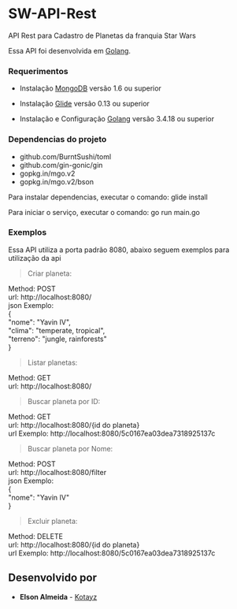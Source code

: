 # SW-API-Rest

API Rest para Cadastro de Planetas da franquia Star Wars

Essa API foi desenvolvida em [Golang](https://golang.org/).

### Requerimentos
* Instalação [MongoDB](https://www.digitalocean.com/community/tutorials/como-instalar-o-mongodb-no-ubuntu-16-04-pt) versão 1.6 ou superior

* Instalação [Glide](https://github.com/Masterminds/glide) versão 0.13 ou superior

* Instalação e Configuração [Golang](https://www.digitalocean.com/community/tutorials/how-to-install-go-1-6-on-ubuntu-16-04) versão 3.4.18 ou superior

### Dependencias do projeto
 * github.com/BurntSushi/toml
 * github.com/gin-gonic/gin
 * gopkg.in/mgo.v2
 * gopkg.in/mgo.v2/bson

Para instalar dependencias, executar o comando: glide install

Para iniciar o serviço, executar o comando: go run main.go

### Exemplos

Essa API utiliza a porta padrão 8080, abaixo seguem exemplos para utilização da api

> Criar planeta:

Method: POST  
url: http://localhost:8080/  
json Exemplo:  
{  
    "nome": "Yavin IV",  
    "clima": "temperate, tropical",  
    "terreno": "jungle, rainforests"  
}

> Listar planetas:

Method: GET  
url: http://localhost:8080/

> Buscar planeta por ID:

Method: GET  
url: http://localhost:8080/{id do planeta}  
url Exemplo: http://localhost:8080/5c0167ea03dea7318925137c

> Buscar planeta por Nome:

Method: POST  
url: http://localhost:8080/filter  
json Exemplo:  
{  
  "nome": "Yavin IV"  
}

> Excluir planeta:

Method: DELETE  
url: http://localhost:8080/{id do planeta}  
url Exemplo: http://localhost:8080/5c0167ea03dea7318925137c  

## Desenvolvido por

* **Elson Almeida** - [Kotayz](https://github.com/kotayz)

